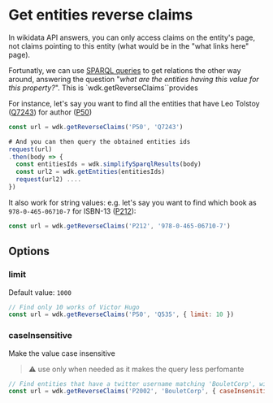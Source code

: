 # Get entities reverse claims

In wikidata API answers, you can only access claims on the entity's page, not claims pointing to this entity (what would be in the "what links here" page).

Fortunatly, we can use [SPARQL queries](sparql_query.md) to get relations the other way around, answering the question "*what are the entities having this value for this property?*". This is `wdk.getReverseClaims``provides

For instance, let's say you want to find all the entities that have Leo Tolstoy ([Q7243](http://www.wikidata.org/entity/Q7243)) for author ([P50](http://www.wikidata.org/entity/P50))

```js
const url = wdk.getReverseClaims('P50', 'Q7243')

# And you can then query the obtained entities ids
request(url)
.then(body => {
  const entitiesIds = wdk.simplifySparqlResults(body)
  const url2 = wdk.getEntities(entitiesIds)
  request(url2) ....
})
```

It also work for string values: e.g. let's say you want to find which book as `978-0-465-06710-7` for ISBN-13 ([P212](http://www.wikidata.org/entity/P212)):

```js
const url = wdk.getReverseClaims('P212', '978-0-465-06710-7')
```

## Options
### limit

Default value: `1000`
```js
// Find only 10 works of Victor Hugo
const url = wdk.getReverseClaims('P50', 'Q535', { limit: 10 })
```

### caseInsensitive
Make the value case insensitive

> :warning: use only when needed as it makes the query less perfomante

```js
// Find entities that have a twitter username matching 'BouletCorp', without considering the case
const url = wdk.getReverseClaims('P2002', 'BouletCorp', { caseInsensitive: true })
```
